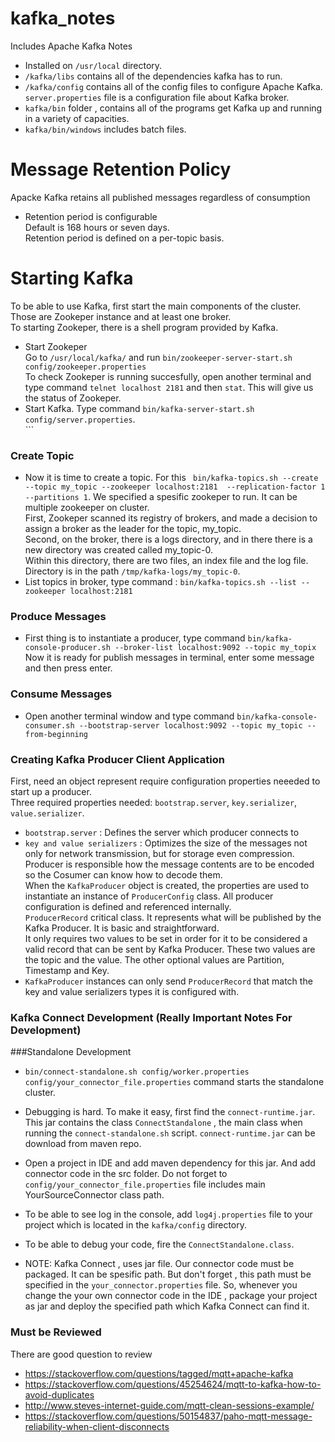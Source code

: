 # kafka_notes
Includes Apache Kafka Notes

* Installed on ```/usr/local``` directory.
* ```/kafka/libs``` contains all of the dependencies kafka has to run. 
* ```/kafka/config``` contains all of the config files to configure Apache Kafka.
<br/> ```server.properties``` file is a configuration file about Kafka broker.
* ```kafka/bin``` folder , contains all of the programs get Kafka up and running in a variety of capacities.
* ```kafka/bin/windows``` includes batch files. 

# Message Retention Policy
Apacke Kafka retains all published messages regardless of consumption
* Retention period is configurable
<br/> Default is 168 hours or seven days. 
<br/> Retention period is defined on a per-topic basis.

# Starting Kafka
To be able to use Kafka, first start the main components of the cluster. Those are Zookeper instance and at least one broker.
<br/> To starting Zookeper, there is a shell program provided by Kafka. 
* Start Zookeper
<br/>Go to ```/usr/local/kafka/``` and run ```bin/zookeeper-server-start.sh config/zookeeper.properties```
<br/>To check Zookeper is running succesfully, open another terminal and type command ```telnet localhost 2181``` 
and then ```stat```. This will give us the status of Zookeper.
* Start Kafka. Type command ```bin/kafka-server-start.sh config/server.properties```.
<br/>```

### Create Topic
* Now it is time to create a topic. For this ``` bin/kafka-topics.sh --create --topic my_topic --zookeeper localhost:2181 
--replication-factor 1 --partitions 1```. We specified a spesific zookeper to run. It can be multiple zookeeper on cluster.
<br/>First, Zookeper scanned its registry of brokers, and made a decision to assign a broker as the leader for the topic, my_topic.
<br/>Second, on the broker, there is a logs directory, and in there there is a new directory was created called my_topic-0.
<br/>Within this directory, there are two files, an index file and the log file.
<br/>Directory is in the path ```/tmp/kafka-logs/my_topic-0```.
* List topics in broker, type command : ```bin/kafka-topics.sh --list --zookeeper localhost:2181```

### Produce Messages
* First thing is to instantiate a producer, type command ```bin/kafka-console-producer.sh --broker-list localhost:9092 --topic my_topix```
<br/> Now it is ready for publish messages in terminal, enter some message and then press enter.

### Consume Messages
* Open another terminal window and type command ```bin/kafka-console-consumer.sh --bootstrap-server localhost:9092 --topic my_topic --from-beginning```

### Creating Kafka Producer Client Application
First, need an object represent require configuration properties neeeded to start up a producer.
<br/>Three required properties needed: ```bootstrap.server```, ```key.serializer```, ```value.serializer```.
* ```bootstrap.server``` : Defines the server which producer connects to
* ```key and value serializers``` : Optimizes the size of the messages not only for network transmission, but for storage even compression.
<br/>Producer is responsible how the message contents are to be encoded so the Cosumer can know how to decode them.
<br/>When the ```KafkaProducer``` object is created, the properties are used to instantiate an instance of ```ProducerConfig``` class. All producer configuration is defined and referenced internally.
<br/>```ProducerRecord``` critical class. It represents what will be published by the Kafka Producer. It is basic and straightforward.
<br/>It only requires two values to be set in order for it to be considered a valid record that can be sent by Kafka Producer. These two values are the topic and the value. The other optional values are Partition, Timestamp and Key.
* ```KafkaProducer``` instances can only send ```ProducerRecord``` that match the key and value serializers types it is 
configured with.

### Kafka Connect Development (Really Important Notes For Development)
###Standalone Development
* ```bin/connect-standalone.sh config/worker.properties config/your_connector_file.properties``` command starts the standalone cluster.
* Debugging is hard. To make it easy, first find the ```connect-runtime.jar```. This jar contains the class ```ConnectStandalone``` , the main class when running the ```connect-standalone.sh``` script. ```connect-runtime.jar```
can be download from maven repo.

* Open a project in IDE and add maven dependency for this jar. And add connector code in the src folder. Do not forget to 
```config/your_connector_file.properties``` file includes main YourSourceConnector class path. 

* To be able to see log in the console, add ```log4j.properties``` file to your project which is located in the ```kafka/config``` directory. 

* To be able to debug your code, fire the ```ConnectStandalone.class```.
* NOTE: Kafka Connect , uses jar file. Our connector code must be packaged. It can be spesific path. But don't forget , this path must be specified in the ```your_connector.properties``` file. So, whenever you change the your own connector code in the IDE , package your project as jar and deploy the specified path which Kafka Connect can find it. 

### Must be Reviewed
There are good question to review
* https://stackoverflow.com/questions/tagged/mqtt+apache-kafka
* https://stackoverflow.com/questions/45254624/mqtt-to-kafka-how-to-avoid-duplicates
* http://www.steves-internet-guide.com/mqtt-clean-sessions-example/
* https://stackoverflow.com/questions/50154837/paho-mqtt-message-reliability-when-client-disconnects
